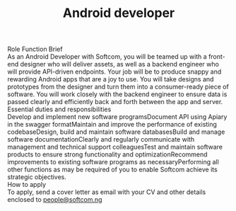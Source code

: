 ---
title:              Android developer
location:           Lagos
contract_type:      Full time  
department:         Engineering
featured_image:     /uploads/headers/openings-header.jpg
body: |-
    ### Role Function Brief
    As an Android Developer with Softcom, you will be teamed up with a front-end designer who will deliver assets, as well as a backend engineer who will provide API-driven endpoints. Your job will be to produce snappy and rewarding Android apps that are a joy to use. You will take designs and prototypes from the designer and turn them into a consumer-ready piece of software. You will work closely with the backend engineer to ensure data is passed clearly and efficiently back and forth between the app and server. 

    ### Essential duties and responsibilities
    - Develop and implement new software programs
    - Document API using Apiary in the swagger format
    - Maintain and improve the performance of existing codebase
    - Design, build and maintain software databases
    - Build and manage software documentation
    - Clearly and regularly communicate with management and technical support colleagues
    - Test and maintain software products to ensure strong functionality and optimization
    - Recommend improvements to existing software programs as necessary
    - Performing all other functions as may be required of you to enable Softcom achieve its strategic objectives.

    ### How to apply
    To apply, send a cover letter as email with your CV and other details enclosed to [people@softcom.ng](mailto:people@softcom.ng)
---